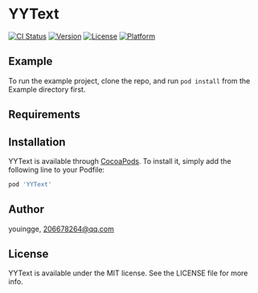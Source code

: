 # YYText

[![CI Status](https://img.shields.io/travis/youingge/YYText.svg?style=flat)](https://travis-ci.org/youingge/YYText)
[![Version](https://img.shields.io/cocoapods/v/YYText.svg?style=flat)](https://cocoapods.org/pods/YYText)
[![License](https://img.shields.io/cocoapods/l/YYText.svg?style=flat)](https://cocoapods.org/pods/YYText)
[![Platform](https://img.shields.io/cocoapods/p/YYText.svg?style=flat)](https://cocoapods.org/pods/YYText)

## Example

To run the example project, clone the repo, and run `pod install` from the Example directory first.

## Requirements

## Installation

YYText is available through [CocoaPods](https://cocoapods.org). To install
it, simply add the following line to your Podfile:

```ruby
pod 'YYText'
```

## Author

youingge, 206678264@qq.com

## License

YYText is available under the MIT license. See the LICENSE file for more info.
